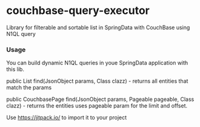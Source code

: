 # couchbase-query-executor

Library for filterable and sortable list in SpringData with CouchBase using N1QL query

### Usage

You can build dynamic N1QL queries in youe SpringData application with this lib.

public <T> List<T> find(JsonObject params, Class<T> clazz) - returns all entities that match the params
 
public <T> CouchbasePage<T> find(JsonObject params, Pageable pageable, Class<T> clazz) - returns the entities uses pageable param for the limit and offset.

Use https://jitpack.io/ to import it to your project